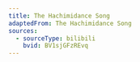 ```yaml
---
title: The Hachimidance Song
adaptedFrom: The Hachimidance Song
sources:
  - sourceType: bilibili
    bvid: BV1sjGFzREvq
---
```

